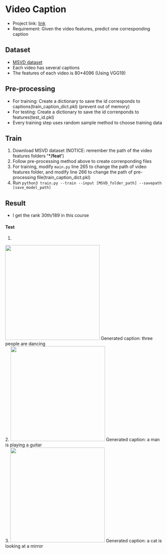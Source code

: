 # Video Caption
* Project link: [link](https://www.csie.ntu.edu.tw/~yvchen/f106-adl/A2)
* Requirement: Given the video features, predict one corresponding caption

## Dataset
* [MSVD dataset](https://drive.google.com/file/d/0B18IKlS3niGFNlBoaHJTY3NXUkE/view)
* Each video has several captions
* The features of each video is 80\*4096 (Using VGG19)

## Pre-processing
* For training: Create a dictionary to save the id corresponds to captions(train_caption_dict.pkl) (prevent out of memory)
* For testing: Create a dictionary to save the id correnponds to features(test_id.pkl)
* Every training step uses random sample method to choose training data

## Train
1. Download MSVD dataset (NOTICE: remember the path of the video features folders **'\*/feat'**)
2. Follow pre-processing method above to create correnponding files
3. For training, modify ```main.py``` line 265 to change the path of video features folder, and modify line 266 to change the path of pre-processing file(train_caption_dict.pkl)
4. Run ```python3 train.py --train --input [MSVD_folder_path] --savepath [save_model_path]```


## Result
* I get the rank 30th/189 in this course

#### Test
1.
<img src="result/6.gif" height="300px">
Generated caption: three people are dancing <br/>
2.
<img src="result/4.gif" height="300px">
Generated caption: a man is playing a guitar <br/>
3.
<img src="result/8.gif" height="300px">
Generated caption: a cat is looking at a mirror 

